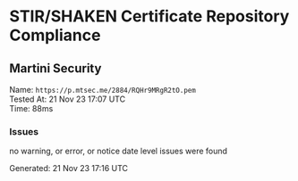 # STIR/SHAKEN Certificate Repository Compliance

## Martini Security

Name: `https://p.mtsec.me/2884/RQHr9MRgR2tO.pem`\
Tested At: 21 Nov 23 17:07 UTC\
Time: 88ms

### Issues

no warning, or error, or notice date level issues were found

Generated: 21 Nov 23 17:16 UTC